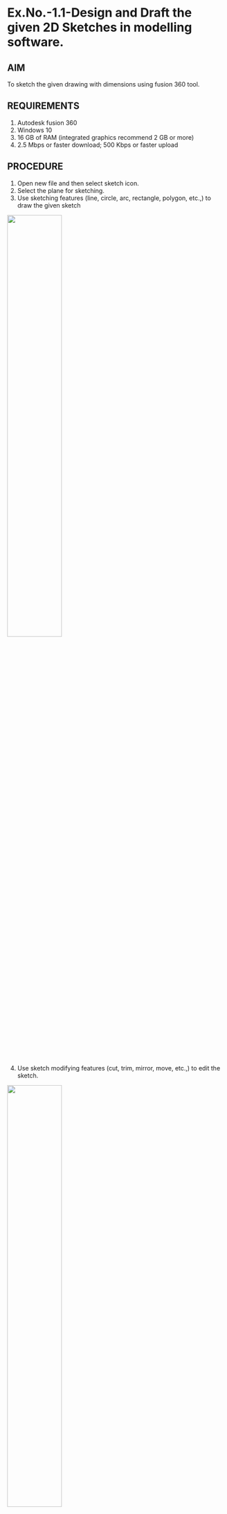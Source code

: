 # Ex.No.-1.1-Design and Draft the given 2D Sketches in modelling software.

## AIM
To sketch the given drawing with dimensions using fusion 360 tool.

## REQUIREMENTS
  1. Autodesk fusion 360
  2. Windows 10
  3. 16 GB of RAM (integrated graphics recommend 2 GB or more)
  4. 2.5 Mbps or faster download; 500 Kbps or faster upload 
  
## PROCEDURE
1.	Open new file and then select sketch icon.
2.	Select the plane for sketching. 
3.	Use sketching features (line, circle, arc, rectangle, polygon, etc.,) to draw the given sketch

<img height=50% width=50% src="https://user-images.githubusercontent.com/113594316/198206497-ca83d495-119b-45cd-b43d-8ca3ea7e9544.png">

4.	Use sketch modifying features (cut, trim, mirror, move, etc.,) to edit the sketch.

<img height=50% width=50% src="https://user-images.githubusercontent.com/113594316/198206562-68463016-3f32-4a87-aa5b-7a17dd023b31.png">

5.	Use inspect feature to measure the dimensions of sketch.

<img height=50% width=50% src="https://user-images.githubusercontent.com/113594316/198206621-6348e8a3-4bbd-4a1f-96d3-db16fbf933d9.png">

6.	After finishing the sketch use finish sketch option to finalize the sketch.

![image](https://user-images.githubusercontent.com/113594316/198206639-31c4bdb5-b13e-4106-bcf5-125c294aa03e.png)

7.	After finishing the sketch switch to drawing mode to plot the sketch in ISO standard.

![image](https://user-images.githubusercontent.com/113594316/198206697-2e3ead2b-7d1e-436e-bc36-aa2e73c1e78e.png)

![image](https://user-images.githubusercontent.com/113594316/198206721-8ad45462-2675-4be2-964f-621c8fc4490e.png)

## SKETCHS

<img height=40% width=50% src="https://user-images.githubusercontent.com/113594316/198208087-87ed794e-5f1c-4583-82e0-f29699dfc305.png">

## OUTPUT

<img height=60% width=70% src="https://user-images.githubusercontent.com/119559976/226528932-f95bcafe-fffd-44bb-9d15-ee37752b5fc1.jpg">

## RESULT
Thus the given sketch is drawn and drafted using fusion 360 tool.

